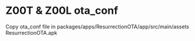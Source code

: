 # Z00T & Z00L ota_conf


Copy ota_conf file in packages/apps/ResurrectionOTA/app/src/main/assets
ResurrectionOTA.apk

